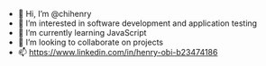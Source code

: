 - 👋 Hi, I’m @chihenry
- 👀 I’m interested in software development and application testing
- 🌱 I’m currently learning JavaScript 
- 💞️ I’m looking to collaborate on projects 
- 📫 https://www.linkedin.com/in/henry-obi-b23474186

<!---
chihenry/chihenry is a ✨ special ✨ repository because its `README.md` (this file) appears on your GitHub profile.
You can click the Preview link to take a look at your changes.
--->
